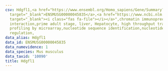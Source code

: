 ```yaml
---
csv: Hdgfl1,<a href="https://www.ensembl.org/Homo_sapiens/Gene/Summary?db=core;g=ENSMUSG00000045835"
  target="_blank">ENSMUSG00000045835</a>,<a href="https://www.ncbi.nlm.nih.gov/pubmed/23834426"
  target="_blank"><i class="fas fa-file"></i></a>",chromatin immunoprecipitation assay,direct
  interaction,prime adult stage, liver, Hepatocyte, high throughput transcription
  profiling by microarray,nucleotide sequence identification,nucleotide sequence identification,transcriptional
  regulation,
data_alias: Hdgfl1
data_id: ENSMUSG00000045835
data_numevidence: 1
data_species: Mus musculus
data_taxid: '10090'
title: Hdgfl1
---
```

